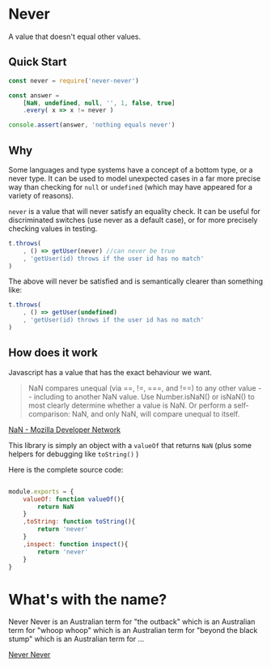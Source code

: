 Never
=====

A value that doesn't equal other values.


Quick Start
-----------

```js
const never = require('never-never')

const answer = 
    [NaN, undefined, null, '', 1, false, true]
    .every( x => x != never )

console.assert(answer, 'nothing equals never')
```

Why
---

Some languages and type systems have a concept of a bottom type, or a never type.  It can be used to model unexpected cases in a far more precise way than checking for `null` or `undefined` (which may have appeared for a variety of reasons). 

`never` is a value that will never satisfy an equality check.  It can be useful for discriminated switches (use never as a default case), or for more precisely checking values in testing.

```js
t.throws( 
    , () => getUser(never) //can never be true
    , 'getUser(id) throws if the user id has no match'
)
```

The above will never be satisfied and is semantically clearer than something like:

```js
t.throws(
    , () => getUser(undefined)
    , 'getUser(id) throws if the user id has no match'
)
```

How does it work
----------------

Javascript has a value that has the exact behaviour we want.

> NaN compares unequal (via ==, !=, ===, and !==) to any other value -- including to another NaN value.  Use Number.isNaN() or isNaN() to most clearly determine whether a value is NaN.  Or perform a self-comparison: NaN, and only NaN, will compare unequal to itself.


[NaN - Mozilla Developer Network](https://developer.mozilla.org/en-US/docs/Web/JavaScript/Reference/Global_Objects/NaN)

This library is simply an object with a `valueOf` that returns `NaN` (plus some helpers for debugging like `toString()` )

Here is the complete source code:

```js

module.exports = {
    valueOf: function valueOf(){
        return NaN
    }
    ,toString: function toString(){
        return 'never'
    }
    ,inspect: function inspect(){
        return 'never'
    }
}
```


What's with the name?
====================

Never Never is an Australian term for "the outback" which is an Australian term for "whoop whoop" which is an Australian term for "beyond the black stump" which is an Australian term for ...

[Never Never](https://en.wikipedia.org/wiki/Never_Never_(Australian_outback))
